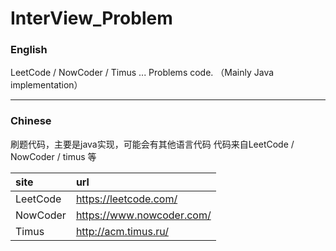


# InterView_Problem

### English

LeetCode / NowCoder / Timus ...    Problems code. （Mainly Java implementation）

-------------------------
### Chinese

刷题代码，主要是java实现，可能会有其他语言代码
代码来自LeetCode / NowCoder  / timus 等

| site | url |
|:--|:--|
|LeetCode | https://leetcode.com/ |
|NowCoder | https://www.nowcoder.com/ |
|Timus    | http://acm.timus.ru/ |
